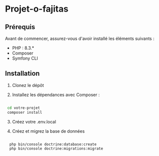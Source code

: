 # Projet-o-fajitas


## Prérequis

Avant de commencer, assurez-vous d'avoir installé les éléments suivants :
- PHP : 8.3.*
- Composer
- Symfony CLI
 

## Installation

1. Clonez le dépôt 

2. Installez les dépendances avec Composer :
  
 ```bash

  cd votre-projet
  composer install

  ```
3. Créez votre .env.local 

4. Créez et migrez la base de données
   
 ```bash

   php bin/console doctrine:database:create
   php bin/console doctrine:migrations:migrate

  ```

